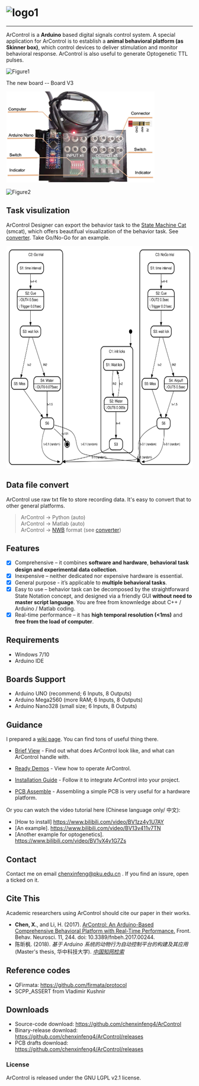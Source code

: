 # ![logo1](https://raw.githubusercontent.com/wiki/chenxinfeng4/ArControl/images/logo1.jpg)
---
ArControl is a **Arduino** based digital signals control system. A special application for ArControl is to establish a **animal behavioral platform (as Skinner box)**, which control devices to deliver stimulation and monitor behavioral response. ArControl is also useful to generate Optogenetic TTL pulses.

![Figure1](https://raw.githubusercontent.com/wiki/chenxinfeng4/ArControl/images/Figure1.jpg)

The new board -- Board V3

<img src="https://github.com/chenxinfeng4/ArControl/raw/PCB/BoardV3/images/boardv3.jpeg" width="400"/>

![Figure2](https://raw.githubusercontent.com/wiki/chenxinfeng4/ArControl/images/Figure1_2.jpg)

## Task visulization
ArControl Designer can export the behavior task to the [State Machine Cat](https://github.com/sverweij/state-machine-cat) (smcat), which offers beautifual	visualization of the behavior task.
See [converter](https://github.com/chenxinfeng4/ArControl-convert2-smcat). Take Go/No-Go for an example.

<center><img src="https://github.com/chenxinfeng4/ArControl-convert2-smcat/blob/master/playground/Go_NoGo.svg" height=600></center>

## Data file convert
ArControl use raw txt file to store recording data. It's easy to convert that to other general platforms.
>ArControl -> Python (auto) \
 ArControl -> Matlab (auto) \
 ArControl -> [NWB](https://www.nwb.org/) format (see [converter](https://github.com/chenxinfeng4/ArControl-convert2-nwb))
## Features

- [x] Comprehensive – it combines **software and hardware**, **behavioral task design and experimental data collection**.
- [x] Inexpensive – neither dedicated nor expensive hardware is essential.
- [x] General purpose - it’s applicable to **multiple behavioral tasks**.
- [x] Easy to use – behavior task can be decomposed by the straightforward State Notation concept, and designed via a friendly GUI **without need to master script language**. You are free from knownledge about C++ / Arduino / Matlab coding.
- [x] Real-time performance – it has **high temporal resolution (<1ms)** and **free from the load of computer**.

## Requirements

- Windows 7/10
- Arduino IDE

## Boards Support

- Arduino UNO (recommend; 6 Inputs, 8 Outputs)
- Arduino Mega2560 (more RAM; 6 Inputs, 8 Outputs)
- Arduino Nano328 (small size; 6 Inputs, 8 Outputs)

## Guidance

I prepared a [wiki page](https://github.com/chenxinfeng4/ArControl/wiki). You can find tons of useful thing there.

+ [Brief View](https://github.com/chenxinfeng4/ArControl/wiki/Brief_View) - Find out what does ArControl look like, and what can ArControl handle with.

+ [Ready Demos](https://github.com/chenxinfeng4/ArControl/wiki/Example_Light3) - View how to operate ArControl.

+ [Installation Guide](https://github.com/chenxinfeng4/ArControl/wiki/Installation_Guide) - Follow it to integrate ArControl into your project.

+ [PCB Assemble](https://github.com/chenxinfeng4/ArControl/wiki/PCB_assemble) - Assembling a simple PCB is very useful for a hardware platform.

Or you can watch the video tutorial here (Chinese language only/ 中文):
+ [How to install] https://www.bilibili.com/video/BV1zz4y1U7AY
+ [An example]. https://www.bilibili.com/video/BV13v411v7TN
+ [Another example for optogenetics]. https://www.bilibili.com/video/BV1yX4y1G7Zs

## Contact

  Contact me on email chenxinfeng@pku.edu.cn . If you find an issure, open a ticked on it.

## Cite This

Academic researchers using ArControl should cite our paper in their works.

- **Chen, X.**, and Li, H. (2017). [ArControl: An Arduino-Based Comprehensive Behavioral Platform with Real-Time Performance.](https://www.frontiersin.org/articles/10.3389/fnbeh.2017.00244/full) Front. Behav. Neurosci. 11, 244. doi: 10.3389/fnbeh.2017.00244.
- 陈昕枫. (2018). *基于 Arduino 系统的动物行为自动控制平台的构建及其应用* (Master's thesis, 华中科技大学). *[中国知网检索](https://oversea.cnki.net/KCMS/detail/detail.aspx?dbcode=CMFD&dbname=CMFD201901&filename=1018784966.nh&v=1uz5%25mmd2F1PVD8TWyrXO0NeiWYUDvM4exSqMqQm867oAanYBfLHiwtWRH4cS1c2OSIE0)*

## Reference codes

- QFirmata: https://github.com/firmata/protocol
- SCPP_ASSERT from Vladimir Kushnir

## Downloads

- Source-code download: https://github.com/chenxinfeng4/ArControl
- Binary-release download: https://github.com/chenxinfeng4/ArControl/releases
- PCB drafts download: https://github.com/chenxinfeng4/ArControl/releases

### License

ArControl is released under the GNU LGPL v2.1 license.
